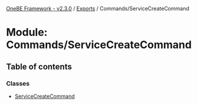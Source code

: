 [OneBE Framework - v2.3.0](../README.md) / [Exports](../modules.md) / Commands/ServiceCreateCommand

# Module: Commands/ServiceCreateCommand

## Table of contents

### Classes

- [ServiceCreateCommand](../classes/Commands_ServiceCreateCommand.ServiceCreateCommand.md)
